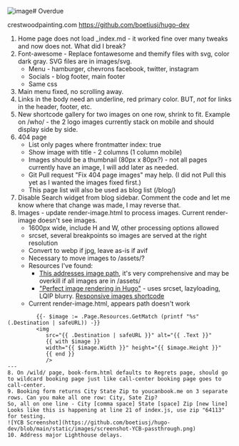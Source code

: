 ![image](https://github.com/boetiusj/hugo-dev/assets/12978690/54a12c23-c8f9-4e92-bf7c-cdb00d78d76d)# Overdue

crestwoodpainting.com
<https://github.com/boetiusj/hugo-dev>

1. Home page does not load _index.md - it worked fine over many tweaks and now does not. What did I break?
2. Font-awesome - Replace fontawesome and themify files with svg, color dark gray. SVG files are in images/svg.
   - Menu - hamburger, chevrons facebook, twitter, instagram
   - Socials - blog footer, main footer
   - Same css
3. Main menu fixed, no scrolling away.
4. Links in the body need an underline, red primary color. BUT, *not* for links in the header, footer, etc.
5. New shortcode gallery for two images on one row, shrink to fit. Example on /who/ - the 2 logo images currently stack on mobile and should display side by side.
6. 404 page
   - List only pages where frontmatter index: true
   - Show image with title - 2 columns (1 column mobile)
   - Images should be a thumbnail (80px x 80px?) - not all pages currently have an image, I will add later as needed.
   - Git Pull request "Fix 404 page images" may help. (I did not Pull this yet as I wanted the images fixed first.)
   - This page list will also be used as blog list (/blog/)
7. Disable Search widget from blog sidebar. Comment the code and let me know where that change was made, I may reverse that.
8. Images - update render-image.html to process images. Current render-image doesn't see images.
   - 1600px wide, include H and W, other processing options allowed
   - srcset, several breakpoints so images are served at the right resolution
   - Convert to webp if jpg, leave as-is if avif
   - Necessary to move images to /assets/?
   - Resources I've found:
     - [This addresses image path](https://www.veriphor.com/articles/link-and-image-render-hooks/), it's very comprehensive and may be overkill if all images are in /assets/
     - ["Perfect image rendering in Hugo"](https://ryanfleck.ca/2023/perfected-image-rendering-in-hugo/) - uses srcset, lazyloading, LQIP blurry.
     [Responsive images shortcode](https://www.brycewray.com/posts/2022/06/responsive-optimized-images-hugo/)
   - Current render-image.html, appears path doesn't work

```
         {{- $image := .Page.Resources.GetMatch (printf "%s" (.Destination | safeURL)) -}}
         <img
            src="{{ .Destination | safeURL }}" alt="{{ .Text }}"
            {{ with $image }}
            width="{{ $image.Width }}" height="{{ $image.Height }}"
            {{ end }}
            />
---
8. On /wild/ page, book-form.html defaults to Regrets page, should go to wildcard booking page just like call-center booking page goes to call-center.
9. Booking form returns City State Zip to youcanbook.me on 3 separate rows. Can you make all one row: City, Sate Zip?
So, all on one line - City [comma space] State [space] Zip [new line]
Looks like this is happening at line 21 of index.js, use zip "64113" for testing.
![YCB Screenshot](https://github.com/boetiusj/hugo-dev/blob/main/static/images/screenshot-YCB-passthrough.png)
10. Address major Lighthouse delays.